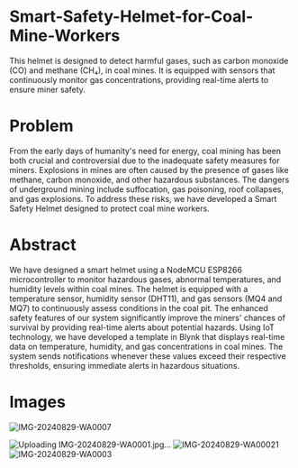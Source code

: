# Smart-Safety-Helmet-for-Coal-Mine-Workers
This helmet is designed to detect harmful gases, such as carbon monoxide (CO) and methane (CH₄), in coal mines. It is equipped with sensors that continuously monitor gas concentrations, providing real-time alerts to ensure miner safety.
# Problem
From the early days of humanity's need for energy, coal mining has been both crucial and controversial due to the inadequate safety measures for miners. Explosions in mines are often caused by the presence of gases like methane, carbon monoxide, and other hazardous substances. The dangers of underground mining include suffocation, gas poisoning, roof collapses, and gas explosions. To address these risks, we have developed a Smart Safety Helmet designed to protect coal mine workers.
# Abstract
We have designed a smart helmet using a NodeMCU ESP8266 microcontroller to monitor hazardous gases, abnormal temperatures, and humidity levels within coal mines. The helmet is equipped with a temperature sensor, humidity sensor (DHT11), and gas sensors (MQ4 and MQ7) to continuously assess conditions in the coal pit. The enhanced safety features of our system significantly improve the miners' chances of survival by providing real-time alerts about potential hazards.
Using IoT technology, we have developed a template in Blynk that displays real-time data on temperature, humidity, and gas concentrations in coal mines. The system sends notifications whenever these values exceed their respective thresholds, ensuring immediate alerts in hazardous situations.
# Images
![IMG-20240829-WA0007](https://github.com/user-attachments/assets/47dffd46-2357-440d-baf5-072a4a7b1901)

![Uploading IMG-20240829-WA0001.jpg…]()
![IMG-20240829-WA00021](https://github.com/user-attachments/assets/b4fb2a6c-987e-49ba-bbf5-0d95d1a167f6)
![IMG-20240829-WA0003](https://github.com/user-attachments/assets/386fb7d7-f713-466d-ba65-e6b526527bc7)



